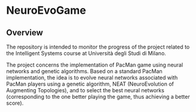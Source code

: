# NeuroEvoGame

## Overview

The repository is intended to monitor the progress of the project related to the Intelligent Systems course at Università degli Studi di Milano. 

The project concerns the implementation of PacMan game using neural networks and genetic algorithms. Based on a standard PacMan implementation, the idea is to evolve neural networks associated with PacMan players using a genetic algorithm, NEAT (NeuroEvolution of Augmenting Topologies), and to select the best neural networks (corresponding to the one better playing the game, thus achieving a better score).
